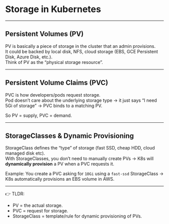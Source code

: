 # Storage in Kubernetes

---

## Persistent Volumes (PV)
PV is basically a piece of storage in the cluster that an admin provisions.  
It could be backed by local disk, NFS, cloud storage (EBS, GCE Persistent Disk, Azure Disk, etc.).  
Think of PV as the “physical storage resource”.

---

## Persistent Volume Claims (PVC)
PVC is how developers/pods request storage.  
Pod doesn’t care about the underlying storage type → it just says “I need 5Gi of storage” → PVC binds to a matching PV.  

So PV = supply, PVC = demand.  

---

## StorageClasses & Dynamic Provisioning
StorageClass defines the “type” of storage (fast SSD, cheap HDD, cloud managed disk etc).  
With StorageClasses, you don’t need to manually create PVs → K8s will **dynamically provision** a PV when a PVC requests it.  

Example: You create a PVC asking for `10Gi` using a `fast-ssd` StorageClass → K8s automatically provisions an EBS volume in AWS.  

---

👉 TLDR:
- PV = the actual storage.  
- PVC = request for storage.  
- StorageClass = template/rule for dynamic provisioning of PVs.  
